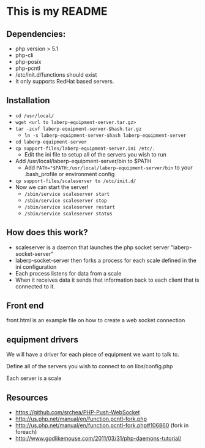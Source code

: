 # This is my README
## Dependencies:
* php version > 5.1
* php-cli
* php-posix
* php-pcntl
* /etc/init.d/functions should exist
* It only supports RedHat based servers.

## Installation
* `cd /usr/local/`
* `wget <url to laberp-equipment-server.tar.gz>`
* `tar -zcvf laberp-equipment-server-$hash.tar.gz`
	* `ln -s laberp-equipment-server-$hash laberp-equipment-server`
* `cd laberp-equipment-server`
* `cp support-files/laberp-equipment-server.ini /etc/.`
	* Edit the ini file to setup all of the servers you wish to run
* Add /usr/local/laberp-equipment-server/bin to $PATH
	* Add `PATH="$PATH:/usr/local/laberp-equipment-server/bin` to your .bash_profile or environment config
* `cp support-files/scaleserver to /etc/init.d/` 
* Now we can start the server!
	* `/sbin/service scaleserver start`
	* `/sbin/service scaleserver stop`
	* `/sbin/service scaleserver restart`
	* `/sbin/service scaleserver status`

## How does this work?
* scaleserver is a daemon that launches the php socket server "laberp-socket-server"
* laberp-socket-server then forks a process for each scale defined in the ini configuration
* Each process listens for data from a scale
* When it receives data it sends that information back to each client that is connected to it. 

## Front end
front.html is an example file on how to create a web socket connection

## equipment drivers
We will have a driver for each piece of equipment we want to talk to. 

Define all of the servers you wish to connect to on libs/config.php

Each server is a scale

## Resources
* https://github.com/srchea/PHP-Push-WebSocket
* http://us.php.net/manual/en/function.pcntl-fork.php
* http://us.php.net/manual/en/function.pcntl-fork.php#106860 (fork in foreach)
* http://www.godlikemouse.com/2011/03/31/php-daemons-tutorial/
